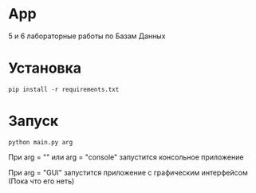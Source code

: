 # App
 5 и 6 лабораторные работы по Базам Данных
# Установка
```
pip install -r requirements.txt
```
# Запуск
```
python main.py arg
```
При arg = "" или arg = "console" запустится консольное приложение

При arg = "GUI" запустится приложение с графическим интерфейсом (Пока что его неть)
